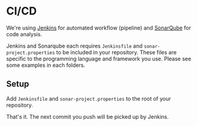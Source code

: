 # CI/CD

We're using [Jenkins](https://jenkins.akarinti.tech/) for automated workflow (pipeline) and [SonarQube](https://sonar.akarinti.tech/) for code analysis.

Jenkins and Sonarqube each requires `Jenkinsfile` and `sonar-project.properties` to be included in your repository. These files are specific to the programming language and framework you use. Please see some examples in each folders.

## Setup

Add `Jenkinsfile` and `sonar-project.properties` to the root of your repository.

That's it. The next commit you push will be picked up by Jenkins.
